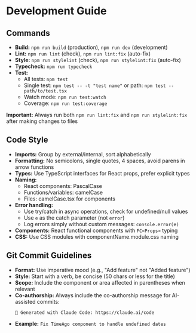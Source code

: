 # Development Guide

## Commands
- **Build:** `npm run build` (production), `npm run dev` (development)
- **Lint:** `npm run lint` (check), `npm run lint:fix` (auto-fix)
- **Style:** `npm run stylelint` (check), `npm run stylelint:fix` (auto-fix)
- **Typecheck:** `npm run typecheck`
- **Test:** 
  - All tests: `npm test`
  - Single test: `npm test -- -t "test name"` or path: `npm test -- path/to/test.tsx`
  - Watch mode: `npm run test:watch`
  - Coverage: `npm run test:coverage`
  
**Important:** Always run both `npm run lint:fix` and `npm run stylelint:fix` after making changes to files

## Code Style
- **Imports:** Group by external/internal, sort alphabetically
- **Formatting:** No semicolons, single quotes, 4 spaces, avoid parens in arrow functions
- **Types:** Use TypeScript interfaces for React props, prefer explicit types
- **Naming:** 
  - React components: PascalCase
  - Functions/variables: camelCase
  - Files: camelCase.tsx for components
- **Error handling:** 
  - Use try/catch in async operations, check for undefined/null values
  - Use `e` as the catch parameter (not `error`)
  - Log errors simply without custom messages: `console.error(e)`
- **Components:** React functional components with `FC<Props>` typing
- **CSS:** Use CSS modules with componentName.module.css naming

## Git Commit Guidelines
- **Format:** Use imperative mood (e.g., "Add feature" not "Added feature")
- **Style:** Start with a verb, be concise (50 chars or less for the title)
- **Scope:** Include the component or area affected in parentheses when relevant
- **Co-authorship:** Always include the co-authorship message for AI-assisted commits:
  ```
  🤖 Generated with Claude Code: https://claude.ai/code
  ```
- **Example:** `Fix TimeAgo component to handle undefined dates`